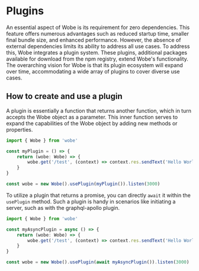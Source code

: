 # Plugins

An essential aspect of Wobe is its requirement for zero dependencies. This feature offers numerous advantages such as reduced startup time, smaller final bundle size, and enhanced performance. However, the absence of external dependencies limits its ability to address all use cases. To address this, Wobe integrates a plugin system. These plugins, additional packages available for download from the npm registry, extend Wobe's functionality. The overarching vision for Wobe is that its plugin ecosystem will expand over time, accommodating a wide array of plugins to cover diverse use cases.

## How to create and use a plugin

A plugin is essentially a function that returns another function, which in turn accepts the Wobe object as a parameter. This inner function serves to expand the capabilities of the Wobe object by adding new methods or properties.

```ts
import { Wobe } from 'wobe'

const myPlugin = () => {
	return (wobe: Wobe) => {
		wobe.get('/test', (context) => context.res.sendText('Hello World'))
	}
}

const wobe = new Wobe().usePlugin(myPlugin()).listen(3000)
```

To utilize a plugin that returns a promise, you can directly `await` it within the `usePlugin` method. Such a plugin is handy in scenarios like initiating a server, such as with the graphql-apollo plugin.

```ts
import { Wobe } from 'wobe'

const myAsyncPlugin = async () => {
	return (wobe: Wobe) => {
		wobe.get('/test', (context) => context.res.sendText('Hello World'))
	}
}

const wobe = new Wobe().usePlugin(await myAsyncPlugin()).listen(3000)
```
